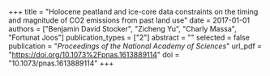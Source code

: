 +++
title = "Holocene peatland and ice-core data constraints on the timing and magnitude of CO2 emissions from past land use"
date = 2017-01-01
authors = ["Benjamin David Stocker", "Zicheng Yu", "Charly Massa", "Fortunat Joos"]
publication_types = ["2"]
abstract = ""
selected = false
publication = "*Proceedings of the National Academy of Sciences*"
url_pdf = "https://doi.org/10.1073%2Fpnas.1613889114"
doi = "10.1073/pnas.1613889114"
+++

